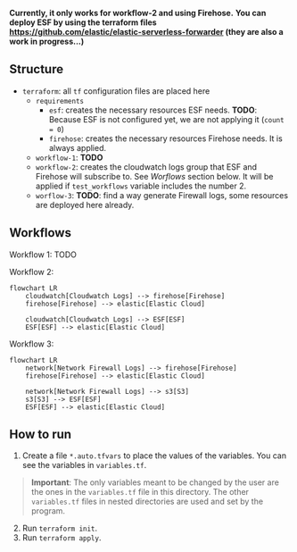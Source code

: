**Currently, it only works for workflow-2 and using Firehose.**
**You can deploy ESF by using the terraform files https://github.com/elastic/elastic-serverless-forwarder (they are also a work in progress...)**

## Structure

- `terraform`: all `tf` configuration files are placed here
  - `requirements`
    - `esf`: creates the necessary resources ESF needs. **TODO**: Because ESF is not configured yet, we are not applying it (`count = 0`)
    - `firehose`: creates the necessary resources Firehose needs. It is always applied.
  - `workflow-1`: **TODO**
  - `workflow-2`: creates the cloudwatch logs group that ESF and Firehose will subscribe to. See _Worflows_ section below.
  It will be applied if `test_workflows` variable includes the number 2.
  - `worflow-3`: **TODO**: find a way generate Firewall logs, some resources are deployed here already.

## Workflows

Workflow 1:
TODO

Workflow 2:

```mermaid
flowchart LR
    cloudwatch[Cloudwatch Logs] --> firehose[Firehose]
    firehose[Firehose] --> elastic[Elastic Cloud]

    cloudwatch[Cloudwatch Logs] --> ESF[ESF]
    ESF[ESF] --> elastic[Elastic Cloud]
```

Workflow 3:
```mermaid
flowchart LR
    network[Network Firewall Logs] --> firehose[Firehose]
    firehose[Firehose] --> elastic[Elastic Cloud]

    network[Network Firewall Logs] --> s3[S3]
    s3[S3] --> ESF[ESF]
    ESF[ESF] --> elastic[Elastic Cloud]
```

## How to run

1. Create a file `*.auto.tfvars` to place the values of the variables. You can see the variables in `variables.tf`.
> **Important**: The only variables meant to be changed by the user are the ones in the `variables.tf` file in this directory. 
> The other `variables.tf` files in nested directories are used and set by the program.
2. Run `terraform init`.
3. Run `terraform apply`.



<!-- Output of terraform-docs markdown -->


<!-- End of output -->